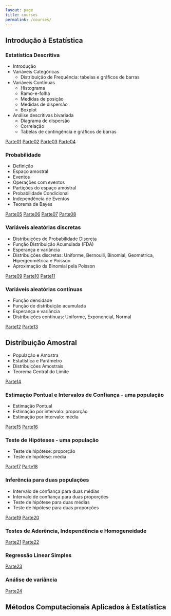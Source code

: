 ```yaml
---
layout: page
title: courses
permalink: /courses/
---
```


## Introdução à Estatística

### Estatística Descritiva

* Introdução
* Variáveis Categóricas
  + Distribuição de Frequência: tabelas e gráficos de barras
* Variáveis Contínuas
  + Histograma
  + Ramo-e-folha
  + Medidas de posição
  + Medidas de dispersão
  + Boxplot
* Análise descritivas bivariada
  + Diagrama de dispersão
  + Correlação
  + Tabelas de contingência e gráficos de barras

[Parte01](introestatistica/aulas/slides/parte01/parte01.html)
[Parte02](introestatistica/aulas/slides/parte02/parte02.html)
[Parte03](introestatistica/aulas/slides/parte03/parte03.html)
[Parte04](introestatistica/aulas/slides/parte04/parte04.html)


### Probabilidade

* Definição
* Espaço amostral
* Eventos
* Operações com eventos
* Partições do espaço amostral
* Probabilidade Condicional
* Independência de Eventos
* Teorema de Bayes 

[Parte05](introestatistica/aulas/slides/parte05/parte05.html)
[Parte06](introestatistica/aulas/slides/parte06/parte06.html)
[Parte07](introestatistica/aulas/slides/parte07/parte07.html)
[Parte08](introestatistica/aulas/slides/parte08/parte08.html)



### Variáveis aleatórias discretas
* Distribuições de Probabilidade Discreta
* Função Distribuição Acumulada (FDA)
* Esperança e variância
* Distribuições discretas: Uniforme, Bernoulli, Binomial, Geométrica, Hipergeométrica e Poisson
* Aproximação da Binomial pela Poisson

[Parte09](introestatistica/aulas/slides/parte09/parte09.html)
[Parte10](introestatistica/aulas/slides/parte10/parte10.html)
[Parte11](introestatistica/aulas/slides/parte11/parte11.html)


### Variáveis aleatórias contínuas
* Função densidade
* Função de distribuição acumulada
* Esperança e variância
* Distribuições contínuas: Uniforme, Exponencial, Normal

[Parte12](introestatistica/aulas/slides/parte12/parte12.html)
[Parte13](introestatistica/aulas/slides/parte13/parte13.html)

## Distribuição Amostral
* População e Amostra
* Estatística e Parâmetro
* Distribuições Amostrais
* Teorema Central do Limite

[Parte14](introestatistica/aulas/slides/parte14/parte14.html)

### Estimação Pontual e Intervalos de Confiança - uma população
* Estimação Pontual
* Estimação por intervalo: proporção
* Estimação por intervalo: média

[Parte15](introestatistica/aulas/slides/parte15/parte15.html)
[Parte16](introestatistica/aulas/slides/parte16/parte16.html)

### Teste de Hipóteses - uma população
* Teste de hipótese: proporção
* Teste de hipótese: média

[Parte17](introestatistica/aulas/slides/parte17/parte17.html)
[Parte18](introestatistica/aulas/slides/parte18/parte18.html)

### Inferência para duas populações
* Intervalo de confiança para duas médias
* Intervalo de confiança para duas proporções
* Teste de hipótese para duas médias
* Teste de hipótese para duas proporções

[Parte19](introestatistica/aulas/slides/parte19/parte19.html)
[Parte20](introestatistica/aulas/slides/parte20/parte20.html)

### Testes de Aderência, Independência e Homogeneidade

[Parte21](introestatistica/aulas/slides/parte21/parte21.html)
[Parte22](introestatistica/aulas/slides/parte22/parte22.html)

### Regressão Linear Simples

[Parte23](introestatistica/aulas/slides/parte23/parte23.html)

### Análise de variância

[Parte24](introestatistica/aulas/slides/parte24/parte24.html)



## Métodos Computacionais Aplicados à Estatística
